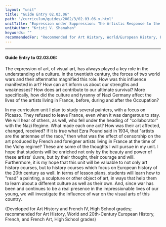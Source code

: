 ```yaml
---
layout: "unit"
title: "Guide Entry 02.03.06"
path: "/curriculum/guides/2002/3/02.03.06.x.html"
unitTitle: "Expression under Suppression: The Artistic Response to the Occupation of France during World War II"
unitAuthor: "Kristi V. Shanahan"
keywords: ""
recommendedFor: "Recommended for Art History, World/European History, French, and French Art, grades 9-12."
---
```

<body>
<hr/>
<h4>
Guide Entry to 02.03.06:
</h4>
<p>
The expression of art, of visual art, has always played a key role in the understanding of a culture. In the twentieth century, the forces of two world wars and their aftermaths magnified this role. How was this influence manifested in art? How can art inform us about our strengths and weaknesses? How does art contribute to our ultimate survival? More specifically, how did the culture and tyranny of Nazi Germany affect the lives of the artists living in France, before, during and after the Occupation?
</p>
<p>
In my curriculum unit I plan to study several painters, with a focus on Picasso. They refused to leave France, even when it was dangerous to stay. We will hear of others, as well, who fell under the heading of "collaborator" with the Nazi Regime. What made each one act? How was their art affected, changed, received? If it is true what Ezra Pound said in 1934, that "artists are the antennae of the race," then what was the effect of censorship on the art produced by French and foreigner artists living in France at the time of the Vichy regime? These are some of the thoughts I will pursue in my unit. I hope that students will be enriched not only by the beauty and power of these artists' úuvre, but by their thought, their courage and will. Furthermore, it is my hope that this unit will be valuable to not only art history courses, but to history courses which focus on European history of the 20th century as well. In terms of lesson plans, students will learn how to "read" a painting, a sculpture or other object of art, in ways that help them to learn about a different culture as well as their own. And, since war has been and continues to be a real presence in the impressionable lives of our young, we will investigate the influence of war on the visual arts of this country.
</p>
<p>
(Developed for Art History and French IV, High School grades; recommended for Art History, World and 20th-Century European History, French, and French Art, High School grades)
</p>
</body>
